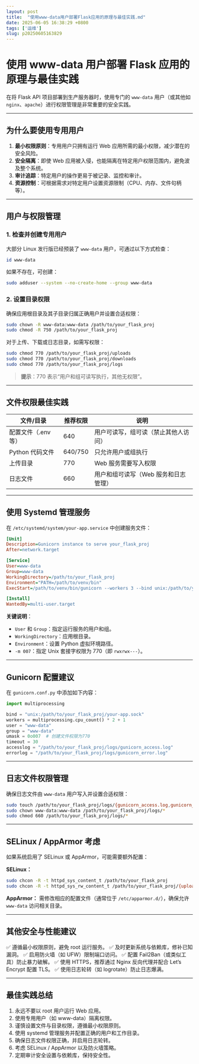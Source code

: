 ```yaml
---
layout: post
title:  "使用www-data用户部署Flask应用的原理与最佳实践.md"
date: 2025-06-05 16:38:29 +0800
tags: ['运维']
slug: p20250605163829
---
```


# 使用 www-data 用户部署 Flask 应用的原理与最佳实践

在将 Flask API 项目部署到生产服务器时，使用专门的 `www-data` 用户（或其他如 `nginx`、`apache`）进行权限管理是非常重要的安全实践。

------

## 为什么要使用专用用户

1. **最小权限原则**：专用用户只拥有运行 Web 应用所需的最小权限，减少潜在的安全风险。
2. **安全隔离**：即使 Web 应用被入侵，也能隔离在特定用户权限范围内，避免波及整个系统。
3. **审计追踪**：特定用户的操作更易于被记录、监控和审计。
4. **资源控制**：可根据需求对特定用户设置资源限制（CPU、内存、文件句柄等）。

------

## 用户与权限管理

### 1. 检查并创建专用用户

大部分 Linux 发行版已经预装了 `www-data` 用户，可通过以下方式检查：

```bash
id www-data
```

如果不存在，可创建：

```bash
sudo adduser --system --no-create-home --group www-data
```

### 2. 设置目录权限

确保应用根目录及其子目录归属正确用户并设置合适权限：

```bash
sudo chown -R www-data:www-data /path/to/your_flask_proj
sudo chmod -R 750 /path/to/your_flask_proj
```

对于上传、下载或日志目录，如需写权限：

```bash
sudo chmod 770 /path/to/your_flask_proj/uploads
sudo chmod 770 /path/to/your_flask_proj/downloads
sudo chmod 770 /path/to/your_flask_proj/logs
```

> **提示**：770 表示“用户和组可读写执行，其他无权限”。

------

## 文件权限最佳实践

| 文件/目录          | 推荐权限 | 说明                                 |
| ------------------ | -------- | ------------------------------------ |
| 配置文件（.env等） | 640      | 用户可读写，组可读（禁止其他人访问） |
| Python 代码文件    | 640/750  | 只允许用户或组执行                   |
| 上传目录           | 770      | Web 服务需要写入权限                 |
| 日志文件           | 660      | 用户和组可读写（Web 服务和日志管理） |



------

## 使用 Systemd 管理服务

在 `/etc/systemd/system/your-app.service` 中创建服务文件：

```ini
[Unit]
Description=Gunicorn instance to serve your_flask_proj
After=network.target

[Service]
User=www-data
Group=www-data
WorkingDirectory=/path/to/your_flask_proj
Environment="PATH=/path/to/venv/bin"
ExecStart=/path/to/venv/bin/gunicorn --workers 3 --bind unix:/path/to/your_flask_proj/your-app.sock -m 007 run:app

[Install]
WantedBy=multi-user.target
```

**关键说明**：

- `User` 和 `Group`：指定运行服务的用户和组。
- `WorkingDirectory`：应用根目录。
- `Environment`：设置 Python 虚拟环境路径。
- `-m 007`：指定 Unix 套接字权限为 770（即 `rwxrwx---`）。

------

## Gunicorn 配置建议

在 `gunicorn.conf.py` 中添加如下内容：

```python
import multiprocessing

bind = "unix:/path/to/your_flask_proj/your-app.sock"
workers = multiprocessing.cpu_count() * 2 + 1
user = "www-data"
group = "www-data"
umask = 0o007  # 创建文件权限为770
timeout = 30
accesslog = "/path/to/your_flask_proj/logs/gunicorn_access.log"
errorlog = "/path/to/your_flask_proj/logs/gunicorn_error.log"
```

------

## 日志文件权限管理

确保日志文件由 `www-data` 用户写入并设置合适权限：

```bash
sudo touch /path/to/your_flask_proj/logs/{gunicorn_access.log,gunicorn_error.log,app.log}
sudo chown www-data:www-data /path/to/your_flask_proj/logs/*
sudo chmod 660 /path/to/your_flask_proj/logs/*
```

------

## SELinux / AppArmor 考虑

如果系统启用了 SELinux 或 AppArmor，可能需要额外配置：

**SELinux：**

```bash
sudo chcon -R -t httpd_sys_content_t /path/to/your_flask_proj
sudo chcon -R -t httpd_sys_rw_content_t /path/to/your_flask_proj/{uploads,downloads,logs}
```

**AppArmor：**
 需修改相应的配置文件（通常位于 `/etc/apparmor.d/`），确保允许 `www-data` 访问相关目录。

------

## 其他安全与性能建议

✅ 遵循最小权限原则，避免 root 运行服务。
 ✅ 及时更新系统与依赖库，修补已知漏洞。
 ✅ 启用防火墙（如 UFW）限制端口访问。
 ✅ 配置 Fail2Ban（或类似工具）防止暴力破解。
 ✅ 使用 HTTPS，推荐通过 Nginx 反向代理并配合 Let’s Encrypt 配置 TLS。
 ✅ 使用日志轮转（如 logrotate）防止日志爆满。

------

## 最佳实践总结

1. 永远不要以 root 用户运行 Web 应用。
2. 使用专用用户（如 www-data）隔离权限。
3. 谨慎设置文件与目录权限，遵循最小权限原则。
4. 使用 systemd 管理服务并配置正确的用户和工作目录。
5. 确保日志文件权限正确，并启用日志轮转。
6. 考虑 SELinux / AppArmor 以及防火墙策略。
7. 定期审计安全设置与依赖库，保持安全性。

